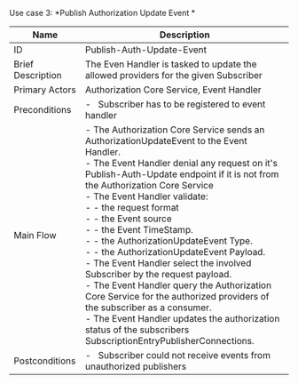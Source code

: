 Use case 3: *Publish Authorization Update Event *

| Name | Description |
| ---- | --------- |
| ID | Publish-Auth-Update-Event |
| Brief Description | The Even Handler is tasked to update the allowed providers for the given Subscriber |
| Primary Actors | Authorization Core Service, Event Handler |
| Preconditions | -   Subscriber has to be registered to event handler  |
| Main Flow | - The Authorization Core Service sends an AuthorizationUpdateEvent to the Event Handler. <br/>- The Event Handler denial any request on it's Publish-Auth-Update endpoint if it is not from the Authorization Core Service<br/>- The Event Handler validate: <br/>- - the request format <br/>- - the Event source <br/>- - the Event TimeStamp. <br/>- - the AuthorizationUpdateEvent Type. <br/>- - the AuthorizationUpdateEvent Payload. <br/>- The Event Handler select the involved Subscriber by the request payload.<br/>- The Event Handler query the Authorization Core Service for the authorized providers of the subscriber as a consumer.<br/>- The Event Handler updates the authorization status of the subscribers SubscriptionEntryPublisherConnections. |
| Postconditions | -   Subscriber could not receive events from unauthorized publishers  |
